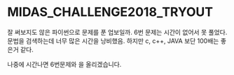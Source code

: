 # MIDAS_CHALLENGE2018_TRYOUT

잘 써보지도 않은 파이썬으로 문제를 푼 업보일까. 6번 문제는 시간이 없어서 못 풀었다.
문법을 검색하는데 너무 많은 시간을 낭비했음. 
하지만 c, c++, JAVA 보단 100배는 좋은거 같다. 

나중에 시간나면 6번문제와 을 올리겠습니다.
